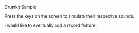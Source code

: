 Drumkit Sample

Press the keys on the screen to simulate their respective sounds.

I would like to eventually add a record feature.
